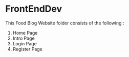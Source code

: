 # FrontEndDev
This Food Blog Website folder consists of the following : 

1. Home Page
2. Intro Page
3. Login Page
4. Register Page
